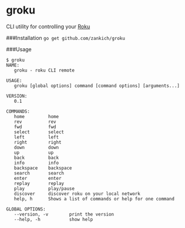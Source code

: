 groku
=====

CLI utility for controlling your [Roku](https://www.roku.com/)

###Installation
`go get github.com/zankich/groku`

###Usage
```
$ groku
NAME:
   groku - roku CLI remote

USAGE:
   groku [global options] command [command options] [arguments...]

VERSION:
   0.1

COMMANDS:
   home         home
   rev          rev
   fwd          fwd
   select       select
   left         left
   right        right
   down         down
   up           up
   back         back
   info         info
   backspace    backspace
   search       search
   enter        enter
   replay       replay
   play         play/pause
   discover     discover roku on your local network
   help, h      Shows a list of commands or help for one command
   
GLOBAL OPTIONS:
   --version, -v        print the version
   --help, -h           show help
```
